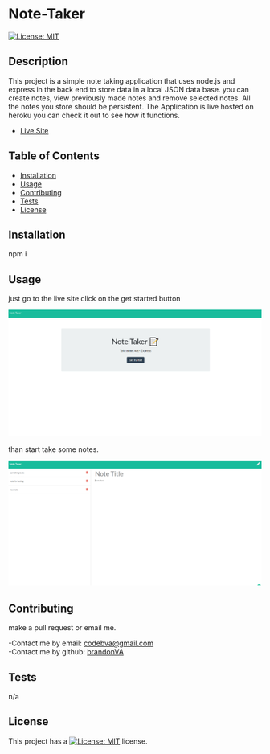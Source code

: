 # Note-Taker
[![License: MIT](https://img.shields.io/badge/License-MIT-yellow.svg)](https://opensource.org/licenses/MIT)

## Description 

This project is a simple note taking application that uses node.js and express in the back end to store data in a local JSON data base. you can create notes, view previously made notes and remove selected notes. All the notes you store should be persistent. The Application is live hosted on heroku you can check it out to see how it functions.
<br />
- [Live Site](https://still-castle-69913.herokuapp.com/)


## Table of Contents

* [Installation](#installation)
* [Usage](#usage)
* [Contributing](#Contributing)
* [Tests](#Tests)
* [License](#license)


## Installation 
npm i


## Usage 

just go to the live site click on the get started button 

<img src="images\note-taker2.png" />


 than start take some notes.

 <img src="images\note-taker1.png" />


## Contributing 

make a pull request or email me.

-Contact me by email: codebva@gmail.com <br>
-Contact me by github: [brandonVA](https://github.com/brandonVA)

## Tests 
n/a



## License 
This project has a [![License: MIT](https://img.shields.io/badge/License-MIT-yellow.svg)](https://opensource.org/licenses/MIT) license.
